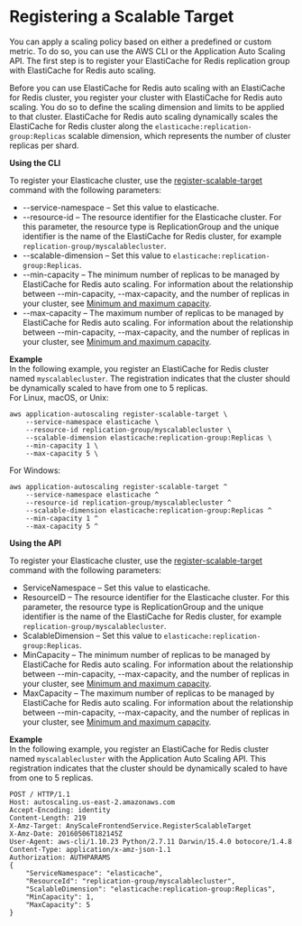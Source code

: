 # Registering a Scalable Target<a name="AutoScaling-Register-Policy"></a>

You can apply a scaling policy based on either a predefined or custom metric\. To do so, you can use the AWS CLI or the Application Auto Scaling API\. The first step is to register your ElastiCache for Redis replication group with ElastiCache for Redis auto scaling\. 

Before you can use ElastiCache for Redis auto scaling with an ElastiCache for Redis cluster, you register your cluster with ElastiCache for Redis auto scaling\. You do so to define the scaling dimension and limits to be applied to that cluster\. ElastiCache for Redis auto scaling dynamically scales the ElastiCache for Redis cluster along the `elasticache:replication-group:Replicas` scalable dimension, which represents the number of cluster replicas per shard\. 

**Using the CLI** 

To register your Elasticache cluster, use the [register\-scalable\-target](https://docs.aws.amazon.com/cli/latest/reference/application-autoscaling/register-scalable-target.html) command with the following parameters: 
+ \-\-service\-namespace – Set this value to elasticache\. 
+ \-\-resource\-id – The resource identifier for the Elasticache cluster\. For this parameter, the resource type is ReplicationGroup and the unique identifier is the name of the ElastiCache for Redis cluster, for example `replication-group/myscalablecluster`\. 
+ \-\-scalable\-dimension – Set this value to `elasticache:replication-group:Replicas`\. 
+ \-\-min\-capacity – The minimum number of replicas to be managed by ElastiCache for Redis auto scaling\. For information about the relationship between \-\-min\-capacity, \-\-max\-capacity, and the number of replicas in your cluster, see [Minimum and maximum capacity](AutoScaling-Policies.md#AutoScaling-MinMax)\.
+ \-\-max\-capacity – The maximum number of replicas to be managed by ElastiCache for Redis auto scaling\. For information about the relationship between \-\-min\-capacity, \-\-max\-capacity, and the number of replicas in your cluster, see [Minimum and maximum capacity](AutoScaling-Policies.md#AutoScaling-MinMax)\.

**Example**  
In the following example, you register an ElastiCache for Redis cluster named `myscalablecluster`\. The registration indicates that the cluster should be dynamically scaled to have from one to 5 replicas\.   
For Linux, macOS, or Unix:  

```
aws application-autoscaling register-scalable-target \
    --service-namespace elasticache \
    --resource-id replication-group/myscalablecluster \
    --scalable-dimension elasticache:replication-group:Replicas \
    --min-capacity 1 \
    --max-capacity 5 \
```
For Windows:  

```
aws application-autoscaling register-scalable-target ^
    --service-namespace elasticache ^
    --resource-id replication-group/myscalablecluster ^
    --scalable-dimension elasticache:replication-group:Replicas ^
    --min-capacity 1 ^
    --max-capacity 5 ^
```

**Using the API**

To register your Elasticache cluster, use the [register\-scalable\-target](https://docs.aws.amazon.com/cli/latest/reference/application-autoscaling/register-scalable-target.html) command with the following parameters: 
+ ServiceNamespace – Set this value to elasticache\. 
+ ResourceID – The resource identifier for the Elasticache cluster\. For this parameter, the resource type is ReplicationGroup and the unique identifier is the name of the ElastiCache for Redis cluster, for example `replication-group/myscalablecluster`\. 
+ ScalableDimension – Set this value to `elasticache:replication-group:Replicas`\. 
+ MinCapacity – The minimum number of replicas to be managed by ElastiCache for Redis auto scaling\. For information about the relationship between \-\-min\-capacity, \-\-max\-capacity, and the number of replicas in your cluster, see [Minimum and maximum capacity](AutoScaling-Policies.md#AutoScaling-MinMax)\.
+ MaxCapacity – The maximum number of replicas to be managed by ElastiCache for Redis auto scaling\. For information about the relationship between \-\-min\-capacity, \-\-max\-capacity, and the number of replicas in your cluster, see [Minimum and maximum capacity](AutoScaling-Policies.md#AutoScaling-MinMax)\.

**Example**  
In the following example, you register an ElastiCache for Redis cluster named `myscalablecluster` with the Application Auto Scaling API\. This registration indicates that the cluster should be dynamically scaled to have from one to 5 replicas\. 

```
POST / HTTP/1.1
Host: autoscaling.us-east-2.amazonaws.com
Accept-Encoding: identity
Content-Length: 219
X-Amz-Target: AnyScaleFrontendService.RegisterScalableTarget
X-Amz-Date: 20160506T182145Z
User-Agent: aws-cli/1.10.23 Python/2.7.11 Darwin/15.4.0 botocore/1.4.8
Content-Type: application/x-amz-json-1.1
Authorization: AUTHPARAMS
{
    "ServiceNamespace": "elasticache",
    "ResourceId": "replication-group/myscalablecluster",
    "ScalableDimension": "elasticache:replication-group:Replicas",
    "MinCapacity": 1,
    "MaxCapacity": 5
}
```